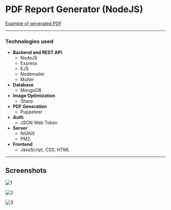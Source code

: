# PDF Report Generator (NodeJS)

[Example of generated PDF](https://drive.google.com/file/d/1HpUP7YzteUlv0lOVorjed3aelX8a4FQB)

---

### Technologies used

- **Backend and REST API**
  - NodeJS
  - Express
  - EJS
  - Nodemailer
  - Multer
- **Database**
  - MongoDB
- **Image Optimization**
  - Sharp
- **PDF Generation**
  - Puppeteer
- **Auth**
  - JSON Web Token
- **Server**
  - NGINX
  - PM2
- **Frontend**
  - JavaScript, CSS, HTML

---

## Screenshots

![1](https://lh3.googleusercontent.com/fife/AGXqzDkQDdHSey2fmvHarTeg6npVhzyZAH6qxOx4vcoQNeio0s1T_73KHdHTqJfh7POMnJ7IvW_D5YZEvBxnGiEkZnmLUoDdY7TmvUIqJQQkftpNpzQcD41ObWgx3UR_odExUF8ZgXSzyxBiCxUeSb94fr7wvO89BXWEZH8psWttRR31Es4oAqyHT6HMmSZgx4UvyUC6_M8sYGwl0IEnzOft3clmGCZ1NN6BeU2dA9Ra8PTAUz4MPdkwuh-UqcZ2iNGJK0c0em2yf1LP4NT4Rb7CdQLM9LnyfmX9cAyAlqVq6Krct8PxPTQnesDhKdtCyJ_yHQsuO5YlreX173uKd9EUOpfuUlpV3cBZa2Ryr1xMxggyzwCFK8evlG-sfrcWw9cR5A0Y_VwHhx20D4BInzG4ZPIRyXD0awbRSGIjQBF45_n3b72sBAjONtXtqnpuKVrhSfVHtKZanoTvFpSlUm8ha3PajgKCq9n8t2FR81G4Lu-E1TLVFoG7czgpLfWVGoKfHg_tCyuzmaIfvLfTar5PDDXAWqhqJyTvc12oC6KImOyoCoUY8QoY3XhxRqq0MrUWsr0Mv1U5BFhjhS1hsID6DLIucBfLw8h7Qon-1Vvq-MWeuNMviav9zYrs0iYj3ICe4EKkro7ZDkb-HUEgqjUV6xglhP0SLyIo1Iwezn3D3zuXjVlRYqPJLq3U33e_wWk_Ls7KXGpqNTxvihgEU2kej_2_ZSBRlrxiurviHVR3M7g7f5p5nmjYrPW1EPTOKsepgFdS2ZFulkg-RpvIHq1oTye9qwPXDMs5NdxIf3ADCa9y9dJAbu8NcNrg-HUBiUdFJBY3GqVVeV-1jk1t_gErgn0FLZwhjrBShV5XvIpHK0lnt1QWzoTyJV_CoEWpoiiO3wOmYzotwoSiAnR44dp1umrVBTXtsCqsgE_SUn7A_7YIghtRsIV1EGsiEA5arufSs_4kAtStq0_77nmj=w1921-h887)

![2](https://lh3.googleusercontent.com/u/1/drive-viewer/AEYmBYQUr5WYHZ12iuO89jzwu1bVu-RILE1ggxoNP6KVg5t1nJ9tuYLKMdTlkWjfuFVhl9qMQLOC0lv_fEe8GcnDZiJlMSuZGA=w1921-h887)

![3](https://lh3.googleusercontent.com/u/1/drive-viewer/AEYmBYRIjfi8Sw3zJsYCBOBphYBxokA38d4ukBiY3sBQ7Dio-KS7Qaj1BAbu_HgRD6o62ZeQMvI4fneMfGnpwGzK8iL1Xw6E=w1921-h887)
